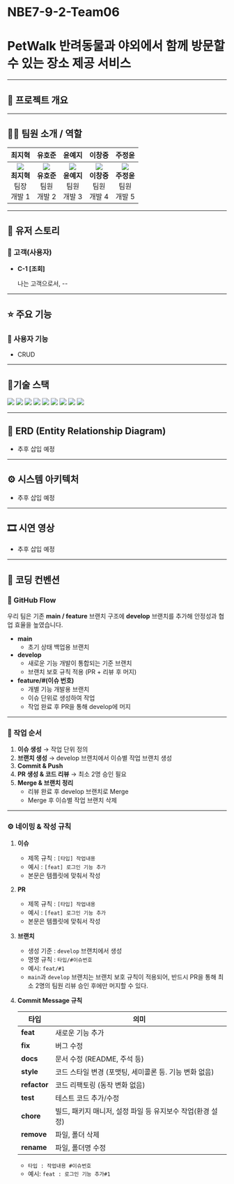 # NBE7-9-2-Team06
# **PetWalk** 반려동물과 야외에서 함께 방문할 수 있는 장소 제공 서비스

---

## **📜 프로젝트 개요**


---

## 💁‍♂️ 팀원 소개 / 역할

| 최지혁 | 유호준 | 윤예지 | 이창중 | 주정윤 |
|:--:|:--:|:--:|:--:|:--:|
| [![](https://github.com/hodakrer.png?size=100)](https://github.com/hodakrer)<br>**최지혁**<br>팀장<br>개발 1 | [![](https://github.com/dbghwns123.png?size=100)](https://github.com/dbghwns123)<br>**유호준**<br>팀원<br>개발 2 | [![](https://github.com/dpwl0974.png?size=100)](https://github.com/dpwl0974)<br>**윤예지**<br>팀원<br>개발 3 | [![](https://github.com/DEV-Cheeze.png?size=100)](https://github.com/DEV-Cheeze)<br>**이창중**<br>팀원<br>개발 4 | [![](https://github.com/zoooooz2.png?size=100)](https://github.com/zoooooz2)<br>**주정윤**<br>팀원<br>개발 5 |

---

## 📝 유저 스토리
### 👤 고객(사용자)

- **C-1 [조회]**

  나는 고객으로서, --

---

## **⭐** 주요 기능

### **👤 사용자 기능**

- CRUD


---

## 🔧기술 스택
<div style="text-align: left;">
    <img src="https://img.shields.io/badge/java-007396?style=for-the-badge&logo=OpenJDK&logoColor=white">
    <img src="https://img.shields.io/badge/springboot-6DB33F?style=for-the-badge&logo=springboot&logoColor=white">
    <img src="https://img.shields.io/badge/springsecurity-6DB33F?style=for-the-badge&logo=springsecurity&logoColor=white">
    <img src="https://img.shields.io/badge/MySQL-4479A1?style=for-the-badge&logo=MySQL&logoColor=white">
    <img src="https://img.shields.io/badge/docker-2496ED?style=for-the-badge&logo=docker&logoColor=white">
    <img src="https://img.shields.io/badge/h2database-09476B?style=for-the-badge&logo=h2database&logoColor=white">
    <img src="https://img.shields.io/badge/git-F05032?style=for-the-badge&logo=git&logoColor=white">
    <img src="https://img.shields.io/badge/github-181717?style=for-the-badge&logo=github&logoColor=white">
    <img src="https://img.shields.io/badge/nextdotjs-000000?style=for-the-badge&logo=nextdotjs&logoColor=white">
</div>

---

## **🔗 ERD (Entity Relationship Diagram)**
- 추후 삽입 예정

---

## ⚙️ 시스템 아키텍처
- 추후 삽입 예정

---

## 🎞️ 시연 영상
- 추후 삽입 예정

---
## 📃 코딩 컨벤션

### 🚀 GitHub Flow

우리 팀은 기존 **main / feature** 브랜치 구조에 **develop** 브랜치를 추가해 안정성과 협업 효율을 높였습니다.

- **main**
    - 초기 상태 백업용 브랜치
- **develop**
    - 새로운 기능 개발이 통합되는 기준 브랜치
    - 브랜치 보호 규칙 적용 (PR + 리뷰 후 머지)
- **feature/#(이슈 번호)**
    - 개별 기능 개발용 브랜치
    - 이슈 단위로 생성하여 작업
    - 작업 완료 후 PR을 통해 develop에 머지

---

### **🔄 작업 순서**

1. **이슈 생성** → 작업 단위 정의
2. **브랜치 생성** → develop 브랜치에서 이슈별 작업 브랜치 생성
3. **Commit & Push**
4. **PR 생성 & 코드 리뷰** → 최소 2명 승인 필요
5. **Merge & 브랜치 정리**
    - 리뷰 완료 후 develop 브랜치로 Merge
    - Merge 후 이슈별 작업 브랜치 삭제

---

### ⚙️ 네이밍 & 작성 규칙

1. **이슈**
    - 제목 규칙 : `[타입] 작업내용`
    - 예시 : `[feat] 로그인 기능 추가`
    - 본문은 템플릿에 맞춰서 작성
2. **PR**
    - 제목 규칙 : `[타입] 작업내용`
    - 예시 : `[feat] 로그인 기능 추가`
    - 본문은 템플릿에 맞춰서 작성
3. **브랜치**
    - 생성 기준 : `develop` 브랜치에서 생성
    - 명명 규칙 : `타입/#이슈번호`
    - 예시: `feat/#1`
    - `main`과 `develop` 브랜치는 브랜치 보호 규칙이 적용되어, 반드시 PR을 통해 최소 2명의 팀원 리뷰 승인 후에만 머지할 수 있다.
4. **Commit Message 규칙**


    | 타입 | 의미 |
    | --- | --- |
    | **feat** | 새로운 기능 추가 |
    | **fix** | 버그 수정 |
    | **docs** | 문서 수정 (README, 주석 등) |
    | **style** | 코드 스타일 변경 (포맷팅, 세미콜론 등. 기능 변화 없음) |
    | **refactor** | 코드 리팩토링 (동작 변화 없음) |
    | **test** | 테스트 코드 추가/수정 |
    | **chore** | 빌드, 패키지 매니저, 설정 파일 등 유지보수 작업(환경 설정) |
    | **remove** | 파일, 폴더 삭제 |
    | **rename** | 파일, 폴더명 수정 |
    - `타입 : 작업내용 #이슈번호`
    - 예시: `feat : 로그인 기능 추가#1`